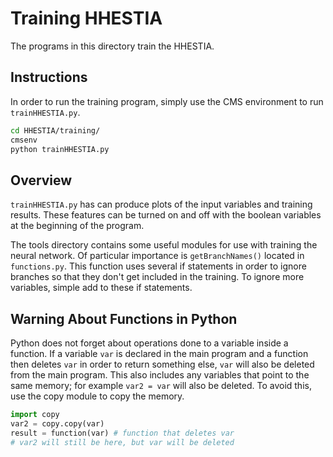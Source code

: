 # Training HHESTIA

The programs in this directory train the HHESTIA.

## Instructions

In order to run the training program, simply use the CMS environment to run ``trainHHESTIA.py``.

```bash
cd HHESTIA/training/
cmsenv
python trainHHESTIA.py
```

## Overview

``trainHHESTIA.py`` has can produce plots of the input variables and training results. These features can
be turned on and off with the boolean variables at the beginning of the program. 

The tools directory contains 
some useful modules for use with training the neural network. Of particular importance is ``getBranchNames()``
located in ``functions.py``. This function uses several if statements in order to ignore branches so that they
don't get included in the training. To ignore more variables, simple add to these if statements.

## Warning About Functions in Python

Python does not forget about operations done to a variable inside a function. If a variable ``var`` is declared
in the main program and a function then deletes ``var`` in order to return something else, ``var`` will also be
deleted from the main program. This also includes any variables that point to the same memory; for example 
``var2 = var`` will also be deleted. To avoid this, use the copy module to copy the memory.

```python
import copy
var2 = copy.copy(var)
result = function(var) # function that deletes var
# var2 will still be here, but var will be deleted
```

